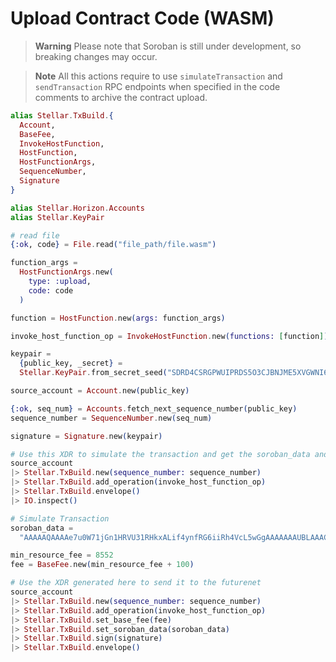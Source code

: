 # Upload Contract Code (WASM)
> **Warning**
> Please note that Soroban is still under development, so breaking changes may occur.

> **Note**
> All this actions require to use `simulateTransaction` and `sendTransaction` RPC endpoints when specified in the code comments to archive the contract upload.

```elixir
alias Stellar.TxBuild.{
  Account,
  BaseFee,
  InvokeHostFunction,
  HostFunction,
  HostFunctionArgs,
  SequenceNumber,
  Signature
}

alias Stellar.Horizon.Accounts
alias Stellar.KeyPair

# read file
{:ok, code} = File.read("file_path/file.wasm")

function_args =
  HostFunctionArgs.new(
    type: :upload,
    code: code
  )

function = HostFunction.new(args: function_args)

invoke_host_function_op = InvokeHostFunction.new(functions: [function])

keypair =
  {public_key, _secret} =
  Stellar.KeyPair.from_secret_seed("SDRD4CSRGPWUIPRDS5O3CJBNJME5XVGWNI677MZDD4OD2ZL2R6K5IQ24")

source_account = Account.new(public_key)

{:ok, seq_num} = Accounts.fetch_next_sequence_number(public_key)
sequence_number = SequenceNumber.new(seq_num)

signature = Signature.new(keypair)

# Use this XDR to simulate the transaction and get the soroban_data and min_resource_fee
source_account
|> Stellar.TxBuild.new(sequence_number: sequence_number)
|> Stellar.TxBuild.add_operation(invoke_host_function_op)
|> Stellar.TxBuild.envelope()
|> IO.inspect()

# Simulate Transaction
soroban_data =
  "AAAAAQAAAAe7u0W71jGn1HRVU31RHkxALif4ynfRG6iiRh4VcL5wGgAAAAAAAUBLAAACSAAAAAAAAAAAAAAAAAAAAAAAAAAA"

min_resource_fee = 8552
fee = BaseFee.new(min_resource_fee + 100)

# Use the XDR generated here to send it to the futurenet
source_account
|> Stellar.TxBuild.new(sequence_number: sequence_number)
|> Stellar.TxBuild.add_operation(invoke_host_function_op)
|> Stellar.TxBuild.set_base_fee(fee)
|> Stellar.TxBuild.set_soroban_data(soroban_data)
|> Stellar.TxBuild.sign(signature)
|> Stellar.TxBuild.envelope()

```